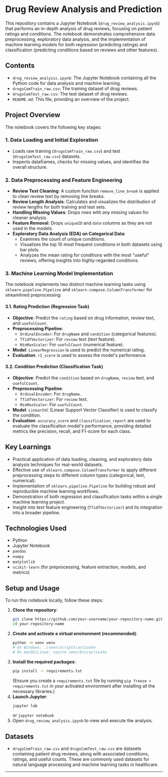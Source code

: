 # Drug Review Analysis and Prediction

This repository contains a Jupyter Notebook (`drug_review_analysis.ipynb`) that performs an in-depth analysis of drug reviews, focusing on patient ratings and conditions. The notebook demonstrates comprehensive data preprocessing, exploratory data analysis, and the implementation of machine learning models for both regression (predicting ratings) and classification (predicting conditions based on reviews and other features).

## Contents

*   `drug_review_analysis.ipynb`: The Jupyter Notebook containing all the Python code for data analysis and machine learning.
*   `drugsComTrain_raw.csv`: The training dataset of drug reviews.
*   `drugsComTest_raw.csv`: The test dataset of drug reviews.
*   `README.md`: This file, providing an overview of the project.

## Project Overview

The notebook covers the following key stages:

### 1. Data Loading and Initial Exploration

*   Loads raw training (`drugsComTrain_raw.csv`) and test (`drugsComTest_raw.csv`) datasets.
*   Inspects dataframes, checks for missing values, and identifies the overall structure.

### 2. Data Preprocessing and Feature Engineering

*   **Review Text Cleaning**: A custom function `remove_line_break` is applied to clean review text by removing line breaks.
*   **Review Length Analysis**: Calculates and visualizes the distribution of review lengths for both training and test sets.
*   **Handling Missing Values**: Drops rows with any missing values for cleaner analysis.
*   **Feature Removal**: Drops `uniqueID` and `date` columns as they are not used in the models.
*   **Exploratory Data Analysis (EDA) on Categorical Data**:
    *   Examines the count of unique conditions.
    *   Visualizes the top 10 most frequent conditions in both datasets using bar plots.
    *   Analyzes the mean rating for conditions with the most "useful" reviews, offering insights into highly-regarded conditions.

### 3. Machine Learning Model Implementation

The notebook implements two distinct machine learning tasks using `sklearn.pipeline.Pipeline` and `sklearn.compose.ColumnTransformer` for streamlined preprocessing:

#### 3.1. Rating Prediction (Regression Task)

*   **Objective**: Predict the `rating` based on drug information, review text, and `usefulCount`.
*   **Preprocessing Pipeline**:
    *   `OrdinalEncoder`: For `drugName` and `condition` (categorical features).
    *   `TfidfVectorizer`: For `review` text (text feature).
    *   `MinMaxScaler`: For `usefulCount` (numerical feature).
*   **Model**: `LinearRegression` is used to predict the numerical rating.
*   **Evaluation**: `r2_score` is used to assess the model's performance.

#### 3.2. Condition Prediction (Classification Task)

*   **Objective**: Predict the `condition` based on `drugName`, `review` text, and `usefulCount`.
*   **Preprocessing Pipeline**:
    *   `OrdinalEncoder`: For `drugName`.
    *   `TfidfVectorizer`: For `review` text.
    *   `MinMaxScaler`: For `usefulCount`.
*   **Model**: `LinearSVC` (Linear Support Vector Classifier) is used to classify the condition.
*   **Evaluation**: `accuracy_score` and `classification_report` are used to evaluate the classification model's performance, providing detailed metrics like precision, recall, and F1-score for each class.

## Key Learnings

*   Practical application of data loading, cleaning, and exploratory data analysis techniques for real-world datasets.
*   Effective use of `sklearn.compose.ColumnTransformer` to apply different preprocessing steps to different column types (categorical, text, numerical).
*   Implementation of `sklearn.pipeline.Pipeline` for building robust and reproducible machine learning workflows.
*   Demonstration of both regression and classification tasks within a single machine learning project.
*   Insight into text feature engineering (`TfidfVectorizer`) and its integration into a broader pipeline.

## Technologies Used

*   Python
*   Jupyter Notebook
*   `pandas`
*   `numpy`
*   `matplotlib`
*   `scikit-learn` (for preprocessing, feature extraction, models, and metrics)

## Setup and Usage

To run this notebook locally, follow these steps:

1.  **Clone the repository**:
    ```bash
    git clone https://github.com/your-username/your-repository-name.git
    cd your-repository-name
    ```
2.  **Create and activate a virtual environment (recommended)**:
    ```bash
    python -m venv venv
    # On Windows: .\venv\Scripts\activate
    # On macOS/Linux: source venv/bin/activate
    ```
3.  **Install the required packages**:
    ```bash
    pip install -r requirements.txt
    ```
    (Ensure you create a `requirements.txt` file by running `pip freeze > requirements.txt` in your activated environment after installing all the necessary libraries.)
4.  **Launch Jupyter**:
    ```bash
    jupyter lab
    ```
    or `jupyter notebook`
5.  Open `drug_review_analysis.ipynb` to view and execute the analysis.

## Datasets

*   `drugsComTrain_raw.csv` and `drugsComTest_raw.csv` are datasets containing patient drug reviews, along with associated conditions, ratings, and useful counts. These are commonly used datasets for natural language processing and machine learning tasks in healthcare.

---
